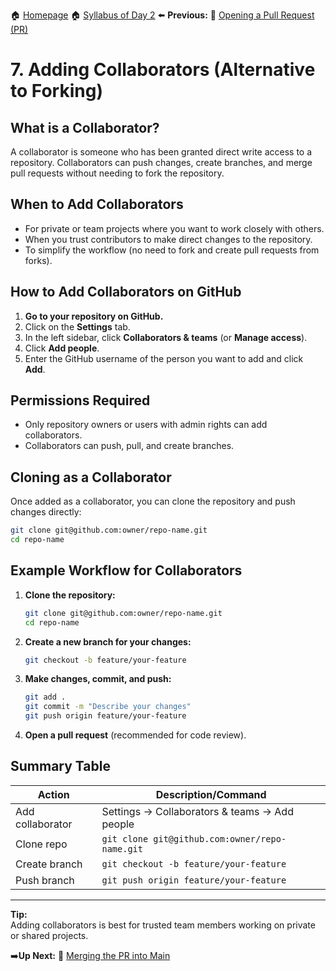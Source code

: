 🏠 [Homepage](../README.md)
🏠 [Syllabus of Day 2](./2-1-intro.md)
⬅️ **Previous:** 🔁 [Opening a Pull Request (PR)](./2-7-pull-requests.md)

# 7. Adding Collaborators (Alternative to Forking)

## What is a Collaborator?

A collaborator is someone who has been granted direct write access to a repository. Collaborators can push changes, create branches, and merge pull requests without needing to fork the repository.

## When to Add Collaborators

- For private or team projects where you want to work closely with others.
- When you trust contributors to make direct changes to the repository.
- To simplify the workflow (no need to fork and create pull requests from forks).

## How to Add Collaborators on GitHub

1. **Go to your repository on GitHub.**
2. Click on the **Settings** tab.
3. In the left sidebar, click **Collaborators & teams** (or **Manage access**).
4. Click **Add people**.
5. Enter the GitHub username of the person you want to add and click **Add**.

## Permissions Required

- Only repository owners or users with admin rights can add collaborators.
- Collaborators can push, pull, and create branches.

## Cloning as a Collaborator

Once added as a collaborator, you can clone the repository and push changes directly:

```sh
git clone git@github.com:owner/repo-name.git
cd repo-name
```

## Example Workflow for Collaborators

1. **Clone the repository:**
   ```sh
   git clone git@github.com:owner/repo-name.git
   cd repo-name
   ```

2. **Create a new branch for your changes:**
   ```sh
   git checkout -b feature/your-feature
   ```

3. **Make changes, commit, and push:**
   ```sh
   git add .
   git commit -m "Describe your changes"
   git push origin feature/your-feature
   ```

4. **Open a pull request** (recommended for code review).

## Summary Table

| Action                | Description/Command                                  |
|-----------------------|-----------------------------------------------------|
| Add collaborator      | Settings → Collaborators & teams → Add people       |
| Clone repo            | `git clone git@github.com:owner/repo-name.git`      |
| Create branch         | `git checkout -b feature/your-feature`              |
| Push branch           | `git push origin feature/your-feature`              |

---

**Tip:**  
Adding collaborators is best for trusted team members working on private or shared projects.

➡️**Up Next:** 🔀 [Merging the PR into Main](./2-9-merging.md)